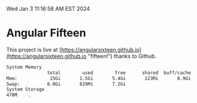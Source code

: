 Wed Jan  3 11:16:58 AM EST 2024

# Angular Fifteen


This project is live at [https://angularsixteen.github.io](https://angularsixteen.github.io "fifteen!") thanks to Github.

```bash
System Memory
               total        used        free      shared  buff/cache   available
Mem:            15Gi       1.5Gi       5.4Gi       123Mi       8.9Gi        13Gi
Swap:          8.0Gi       829Mi       7.2Gi
System Storage
470M	.
